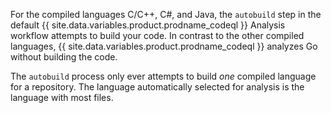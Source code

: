 For the compiled languages C/C++, C#, and Java, the `autobuild` step in the default {{ site.data.variables.product.prodname_codeql }} Analysis workflow attempts to build your code. In contrast to the other compiled languages, {{ site.data.variables.product.prodname_codeql }} analyzes Go without building the code.

The `autobuild` process only ever attempts to build _one_ compiled language for a repository. The language automatically selected for analysis is the language with most files.


